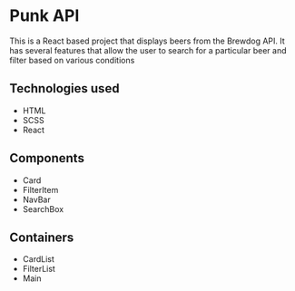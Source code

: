 # Punk API

This is a React based project that displays beers from the Brewdog API. It has several features that allow the user to search for a particular beer and filter based on various conditions

## Technologies used
- HTML
- SCSS
- React

## Components
- Card
- FilterItem
- NavBar
- SearchBox

## Containers
- CardList
- FilterList
- Main
